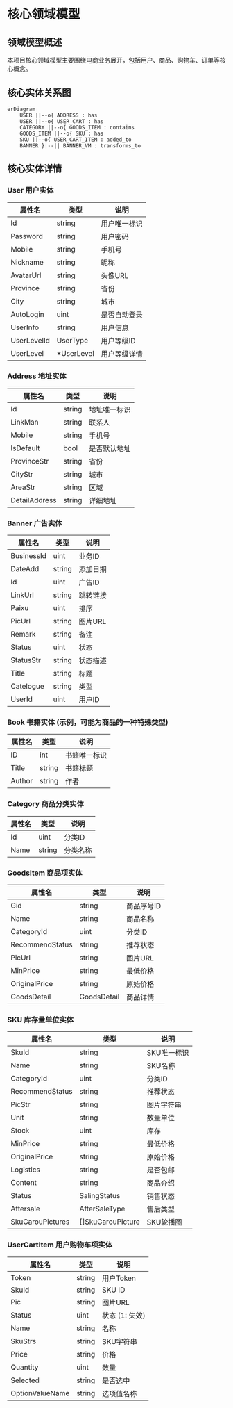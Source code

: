 # 核心领域模型

## 领域模型概述
本项目核心领域模型主要围绕电商业务展开，包括用户、商品、购物车、订单等核心概念。

## 核心实体关系图

```mermaid
erDiagram
    USER ||--o{ ADDRESS : has
    USER ||--o{ USER_CART : has
    CATEGORY ||--o{ GOODS_ITEM : contains
    GOODS_ITEM ||--o{ SKU : has
    SKU ||--o{ USER_CART_ITEM : added_to
    BANNER }|--|| BANNER_VM : transforms_to
```

## 核心实体详情

### User 用户实体
| 属性名 | 类型 | 说明 |
|---|---|---|
| Id | string | 用户唯一标识 |
| Password | string | 用户密码 |
| Mobile | string | 手机号 |
| Nickname | string | 昵称 |
| AvatarUrl | string | 头像URL |
| Province | string | 省份 |
| City | string | 城市 |
| AutoLogin | uint | 是否自动登录 |
| UserInfo | string | 用户信息 |
| UserLevelId | UserType | 用户等级ID |
| UserLevel | *UserLevel | 用户等级详情 |

### Address 地址实体
| 属性名 | 类型 | 说明 |
|---|---|---|
| Id | string | 地址唯一标识 |
| LinkMan | string | 联系人 |
| Mobile | string | 手机号 |
| IsDefault | bool | 是否默认地址 |
| ProvinceStr | string | 省份 |
| CityStr | string | 城市 |
| AreaStr | string | 区域 |
| DetailAddress | string | 详细地址 |

### Banner 广告实体
| 属性名 | 类型 | 说明 |
|---|---|---|
| BusinessId | uint | 业务ID |
| DateAdd | string | 添加日期 |
| Id | uint | 广告ID |
| LinkUrl | string | 跳转链接 |
| Paixu | uint | 排序 |
| PicUrl | string | 图片URL |
| Remark | string | 备注 |
| Status | uint | 状态 |
| StatusStr | string | 状态描述 |
| Title | string | 标题 |
| Catelogue | string | 类型 |
| UserId | uint | 用户ID |

### Book 书籍实体 (示例，可能为商品的一种特殊类型)
| 属性名 | 类型 | 说明 |
|---|---|---|
| ID | int | 书籍唯一标识 |
| Title | string | 书籍标题 |
| Author | string | 作者 |

### Category 商品分类实体
| 属性名 | 类型 | 说明 |
|---|---|---|
| Id | uint | 分类ID |
| Name | string | 分类名称 |

### GoodsItem 商品项实体
| 属性名 | 类型 | 说明 |
|---|---|---|
| Gid | string | 商品序号ID |
| Name | string | 商品名称 |
| CategoryId | uint | 分类ID |
| RecommendStatus | string | 推荐状态 |
| PicUrl | string | 图片URL |
| MinPrice | string | 最低价格 |
| OriginalPrice | string | 原始价格 |
| GoodsDetail | GoodsDetail | 商品详情 |

### SKU 库存量单位实体
| 属性名 | 类型 | 说明 |
|---|---|---|
| SkuId | string | SKU唯一标识 |
| Name | string | SKU名称 |
| CategoryId | uint | 分类ID |
| RecommendStatus | string | 推荐状态 |
| PicStr | string | 图片字符串 |
| Unit | string | 数量单位 |
| Stock | uint | 库存 |
| MinPrice | string | 最低价格 |
| OriginalPrice | string | 原始价格 |
| Logistics | string | 是否包邮 |
| Content | string | 商品介绍 |
| Status | SalingStatus | 销售状态 |
| Aftersale | AfterSaleType | 售后类型 |
| SkuCarouPictures | []SkuCarouPicture | SKU轮播图 |

### UserCartItem 用户购物车项实体
| 属性名 | 类型 | 说明 |
|---|---|---|
| Token | string | 用户Token |
| SkuId | string | SKU ID |
| Pic | string | 图片URL |
| Status | uint | 状态 (1: 失效) |
| Name | string | 名称 |
| SkuStrs | string | SKU字符串 |
| Price | string | 价格 |
| Quantity | uint | 数量 |
| Selected | string | 是否选中 |
| OptionValueName | string | 选项值名称 |
